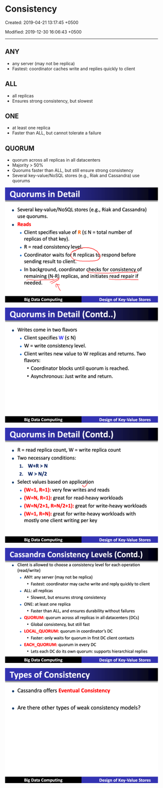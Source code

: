# Consistency

Created: 2019-04-21 13:17:45 +0500

Modified: 2019-12-30 16:06:43 +0500

---

## ANY
-   any server (may not be replica)
-   Fastest: coordinator caches write and replies quickly to client

## ALL
-   all replicas
-   Ensures strong consistency, but slowest

## ONE
-   at least one replica
-   Faster than ALL, but cannot tolerate a failure

## QUORUM
-   quorum across all replicas in all datacenters
-   Majority > 50%
-   Quorums faster than ALL, but still ensure strong consistency
-   Several key-value/NoSQL stores (e.g., Riak and Cassandra) use quorums

![image](media/Cassandra_Consistency-image1.png)

![image](media/Cassandra_Consistency-image2.png)

![image](media/Cassandra_Consistency-image3.png)

![image](media/Cassandra_Consistency-image4.png)

![image](media/Cassandra_Consistency-image5.png)

